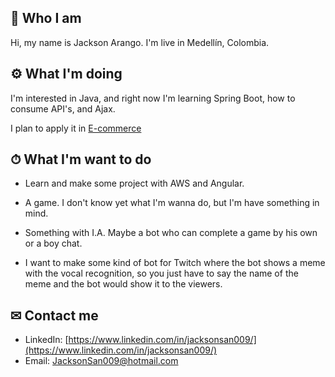 ## 🤵 Who I am 

Hi, my name is Jackson Arango. 
I'm live in Medellín, Colombia.

## ⚙ What I'm doing 

I'm interested in Java, and right now I'm learning Spring Boot, how to consume API's, and Ajax.

I plan to apply it in [E-commerce](https://github.com/JacksonSan009/E-commerce)

## ⏱ What I'm want to do 
* Learn and make some project with AWS and Angular.

* A game. I don't know yet what I'm wanna do, but I'm have something in mind. 

* Something with I.A. Maybe a bot who can complete a game by his own or a boy chat.

* I want to make some kind of bot for Twitch where the bot shows a meme 
with the vocal recognition, so you just have to say the name of the meme
and the bot would show it to the viewers.

## ✉ Contact me 
* LinkedIn: [https://www.linkedin.com/in/jacksonsan009/](https://www.linkedin.com/in/jacksonsan009/)
* Email: JacksonSan009@hotmail.com


